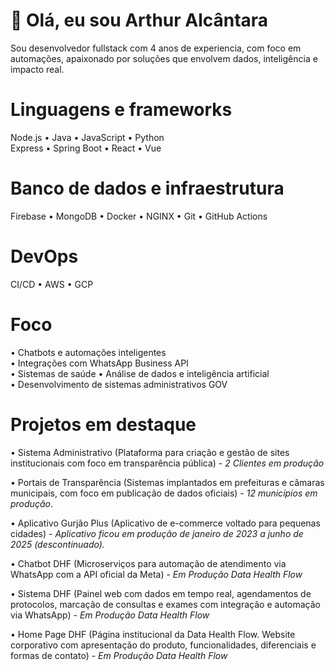 # 👋 Olá, eu sou Arthur Alcântara

Sou desenvolvedor fullstack com 4 anos de experiencia, com foco em automações, apaixonado por soluções que envolvem dados, inteligência e impacto real.

# Linguagens e frameworks
Node.js • Java • JavaScript • Python  
Express • Spring Boot • React • Vue

# Banco de dados e infraestrutura
Firebase • MongoDB • Docker • NGINX • Git • GitHub Actions

# DevOps  
CI/CD • AWS • GCP

# Foco
• Chatbots e automações inteligentes  
• Integrações com WhatsApp Business API  
• Sistemas de saúde
• Análise de dados e inteligência artificial  
• Desenvolvimento de sistemas administrativos GOV

# Projetos em destaque
• Sistema Administrativo (Plataforma para criação e gestão de sites institucionais com foco em transparência pública) - *2 Clientes em produção*

• Portais de Transparência (Sistemas implantados em prefeituras e câmaras municipais, com foco em publicação de dados oficiais) - *12 municípios em produção*.

• Aplicativo Gurjão Plus (Aplicativo de e-commerce voltado para pequenas cidades) - *Aplicativo ficou em produção de janeiro de 2023 a junho de 2025 (descontinuado).*

• Chatbot DHF (Microserviços para automação de atendimento via WhatsApp com a API oficial da Meta) - *Em Produção Data Health Flow*

• Sistema DHF (Painel web com dados em tempo real, agendamentos de protocolos, marcação de consultas e exames com integração e automação via WhatsApp) - *Em Produção Data Health Flow*

• Home Page DHF (Página institucional da Data Health Flow. Website corporativo com apresentação do produto, funcionalidades, diferenciais e formas de contato) - *Em Produção Data Health Flow*

